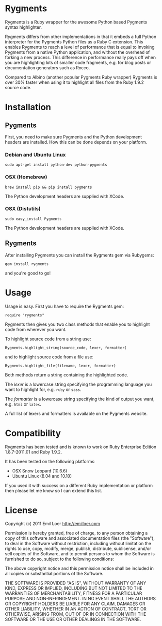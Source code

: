 # Rygments

Rygments is a Ruby wrapper for the awesome Python based Pygments syntax
highlighter.

Rygments differs from other implementations in that it embeds a full
Python interpreter for the Pygments Python files as a Ruby C extension.
This enables Rygments to reach a level of performance that is equal to
invoking Pygments from a native Python application, and without the overhead of forking
a new process. This difference in performance really pays off when
you are highlighting lots of smaller code fragments, e.g. for blog
posts or documentation generators such as Rocco.

Compared to Albino (another popular Pygments Ruby wrapper) Rygments is over 30% faster when using it to highlight all files from the Ruby 1.9.2 source code.

# Installation

## Pygments

First, you need to make sure Pygments and the Python development headers are installed. How this can be done
depends on your platform.

### Debian and Ubuntu Linux

    sudo apt-get install python-dev python-pygments

### OSX (Homebrew)

    brew install pip && pip install pygments

The Python development headers are supplied with XCode.

### OSX (Distutils)

    sudo easy_install Pygments

The Python development headers are supplied with XCode.

## Rygments

After installing Pygments you can install the Rygments gem via Rubygems:

    gem install rygments

and you're good to go!

# Usage

Usage is easy. First you have to require the Rygments gem:

    require "rygments"

Rygments then gives you two class methods that enable you to highlight code from wherever you want.

To highlight source code from a string use:

    Rygments.highlight_string(source_code, lexer, formatter)

and to highlight source code from a file use:

    Rygments.highlight_file(filename, lexer, formatter)

Both methods return a string containing the highlighted code.

The _lexer_ is a lowercase string specifying the programming language you want
to highlight for, e.g. `ruby` or `sass`.

The _formatter_ is a lowercase string specifying the kind of output you want, 
e.g. `html` or `latex`.

A full list of lexers and formatters is available on the Pygments
website.

# Compatibility

Rygments has been tested and is known to work on Ruby Enterprise Edition 1.8.7-2011.01 and Ruby 1.9.2.

It has been tested on the following platforms:

 * OSX Snow Leopard (10.6.6)
 * Ubuntu Linux (8.04 and 10.10)

If you used it with success on a different Ruby implementation or platform then please let me know so I can extend this list.

# License

Copyright (c) 2011 Emil Loer <http://emilloer.com>

Permission  is  hereby granted, free of charge, to any person obtaining a copy of  this  software  and  associated  documentation files  (the "Software"), to deal in the Software without restriction, including without limitation the rights to use, copy, modify, merge, publish, distribute, sublicense, and/or sell copies of the Software, and to permit persons to whom the Software is  furnished to do so, subject to the following conditions:

The  above  copyright  notice and this permission notice shall be included in all copies or substantial portions of the Software.

THE SOFTWARE IS PROVIDED "AS IS", WITHOUT WARRANTY OF  ANY  KIND, EXPRESS  OR  IMPLIED, INCLUDING BUT NOT LIMITED TO THE WARRANTIES OF MERCHANTABILITY, FITNESS FOR A PARTICULAR PURPOSE  AND  NON-INFRINGEMENT. IN NO EVENT SHALL THE AUTHORS OR COPYRIGHT HOLDERS BE LIABLE FOR ANY CLAIM, DAMAGES OR OTHER LIABILITY, WHETHER  IN  AN ACTION OF CONTRACT, TORT OR OTHERWISE, ARISING FROM, OUT OF OR IN CONNECTION WITH THE SOFTWARE OR THE USE OR OTHER DEALINGS IN  THE SOFTWARE.
